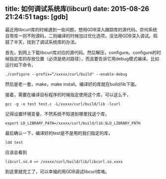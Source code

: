 title: 如何调试系统库(libcurl)
date: 2015-08-26 21:24:51
tags: [gdb]
---
最近用libcurl库的时候遇到一些问题，想用GDB深入跟踪库的源代码。奈何系统自带库一则不附源码，二则编译的时候加过优化选项，没法用GDB深入调试。捣鼓了半天，找到了调试系统库的办法。

<!-- more -->

首先，到网上下载libcurl库对应的源代码。然后解压，configure。configure的时候指定库的存放位置（必须是绝对路径），而且要告诉它用debug模式编译。比如运行如下命令，

    ./configure --prefix=“/xxxxx/curl/build" --enable-debug

然后是老一套，make，make install。编译好的库就在build/lib下面。

接着，需要在编译目标程序的时候指定使用这个库，可以这么干，

    gcc -g -o test test.c -L/xxxxx/curl/build/lib -lcurl

记得设置环境变量，不然系统不知道到哪里找这个库，
    
    export LD_LIBRARY_PATH=/xxxxx/curl/build/lib:$LD_LIBRARY_PATH
    
最后确认一下，编译好的test是不是用的我们指定的库，

    ldd test
    
应该会看到
    
    libcurl.so.4 => /xxxxx/curl/build/lib/libcurl.so.xxxx

到这里就完工了，可以幸福的用GDB调试libcurl库咯。
